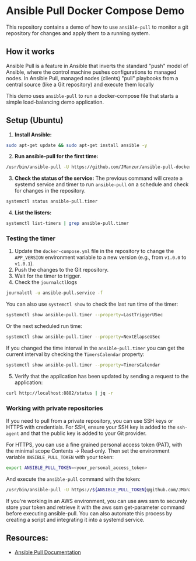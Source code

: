 # Ansible Pull Docker Compose Demo 

This repository contains a demo of how to use `ansible-pull` to monitor a git repository for changes and apply them to a running system.

## How it works

Ansible Pull is a feature in Ansible that inverts the standard "push" model of Ansible, where the control machine pushes configurations to managed nodes. In Ansible Pull, managed nodes (clients) "pull" playbooks from a central source (like a Git repository) and execute them locally

This demo uses `ansible-pull` to run a docker-compose file that starts a simple load-balancing demo application.

## Setup (Ubuntu)

1. **Install Ansible:**

```bash
sudo apt-get update && sudo apt-get install ansible -y
```

2. **Run ansible-pull for the first time:**

```bash
/usr/bin/ansible-pull -U https://github.com/JManzur/ansible-pull-docker-compose.git -d /opt/ansible-pull
```

3. **Check the status of the service:** The previous command will create a systemd service and timer to run `ansible-pull` on a schedule and check for changes in the repository.

```bash
systemctl status ansible-pull.timer
```

4. **List the listers:**

```bash
systemctl list-timers | grep ansible-pull.timer
```

### Testing the timer

1. Update the `docker-compose.yml` file in the repository to change the `APP_VERSION` environment variable to a new version (e.g., from `v1.0.0` to `v1.0.1`).
2. Push the changes to the Git repository.
3. Wait for the timer to trigger.
4. Check the `journalctl`logs

```bash
journalctl -u ansible-pull.service -f
```
You can also use `systemctl show` to check the last run time of the timer:

```bash
systemctl show ansible-pull.timer --property=LastTriggerUSec
```
Or the next scheduled run time:

```bash
systemctl show ansible-pull.timer --property=NextElapseUSec
```

If you changed the time interval in the `ansible-pull.timer` you can get the current interval by checking the `TimersCalendar` property:

```bash
systemctl show ansible-pull.timer --property=TimersCalendar
```

5. Verify that the application has been updated by sending a request to the application:

```bash
curl http://localhost:8882/status | jq -r
```

### Working with private repositories

If you need to pull from a private repository, you can use SSH keys or HTTPS with credentials. For SSH, ensure your SSH key is added to the `ssh-agent` and that the public key is added to your Git provider.

For HTTPS, you can use a fine grained personal access token (PAT), with the minimal scope Contents → Read‑only. Then set the environment variable `ANSIBLE_PULL_TOKEN` with your token:

```bash
export ANSIBLE_PULL_TOKEN=<your_personal_access_token>
```

And execute the `ansible-pull` command with the token:
```bash
/usr/bin/ansible-pull -U https://${ANSIBLE_PULL_TOKEN}@github.com/JManzur/ansible-pull-docker-compose.git -d /opt/ansible-pull
```

If you're working in an AWS environment, you can use aws ssm to securely store your token and retrieve it with the aws ssm get-parameter command before executing ansible-pull. You can also automate this process by creating a script and integrating it into a systemd service.

## Resources:
- [Ansible Pull Documentation](https://docs.ansible.com/ansible/latest/cli/ansible-pull.html)